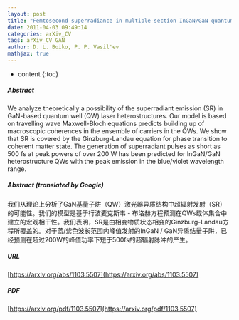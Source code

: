 ```yaml
---
layout: post
title: "Femtosecond superradiance in multiple-section InGaN/GaN quantum well laser structures"
date: 2011-04-03 09:49:14
categories: arXiv_CV
tags: arXiv_CV GAN
author: D. L. Boiko, P. P. Vasil'ev
mathjax: true
---
```


* content
{:toc}

##### Abstract
We analyze theoretically a possibility of the superradiant emission (SR) in GaN-based quantum well (QW) laser heterostructures. Our model is based on travelling wave Maxwell-Bloch equations predicts building up of macroscopic coherences in the ensemble of carriers in the QWs. We show that SR is covered by the Ginzburg-Landau equation for phase transition to coherent matter state. The generation of superradiant pulses as short as 500 fs at peak powers of over 200 W has been predicted for InGaN/GaN heterostructure QWs with the peak emission in the blue/violet wavelength range.

##### Abstract (translated by Google)
我们从理论上分析了GaN基量子阱（QW）激光器异质结构中超辐射发射（SR）的可能性。我们的模型是基于行波麦克斯韦 - 布洛赫方程预测在QWs载体集合中建立的宏观相干性。我们表明，SR是由相变物质状态相变的Ginzburg-Landau方程所覆盖的。对于蓝/紫色波长范围内峰值发射的InGaN / GaN异质结量子阱，已经预测在超过200W的峰值功率下短于500fs的超辐射脉冲的产生。

##### URL
[https://arxiv.org/abs/1103.5507](https://arxiv.org/abs/1103.5507)

##### PDF
[https://arxiv.org/pdf/1103.5507](https://arxiv.org/pdf/1103.5507)

